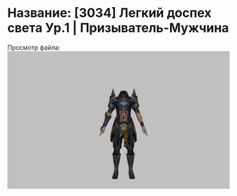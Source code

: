 # Название: [3034] Легкий доспех света Ур.1 | Призыватель-Мужчина

Просмотр файла:
![p080005.png](p080005.png)